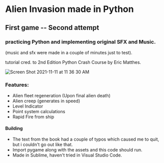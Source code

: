 # Alien Invasion made in Python
## First game -- Second attempt
### practicing Python and implementing original SFX and Music.
(music and sfx were made in a couple of minutes just to test).  

tutorial cred. to 2nd Edition Python Crash Course by Eric Matthes.

![Screen Shot 2021-11-11 at 11 36 30 AM](https://user-images.githubusercontent.com/51924621/142139284-a4f49a37-7f70-401c-b463-66777a67251c.png)

### Features:
  - Alien fleet regeneration (Upon final alien death)
  - Alien creep (generates in speed)
  - Level Indicator
  - Point system calculations
  - Rapid Fire from ship

#### Building
 - The text from the book had a couple of typos which caused me to quit, but i couldn't go out like that. 
 - Import pygame along with the assets and this code should run.
 - Made in Sublime, haven't tried in Visual Studio Code.
